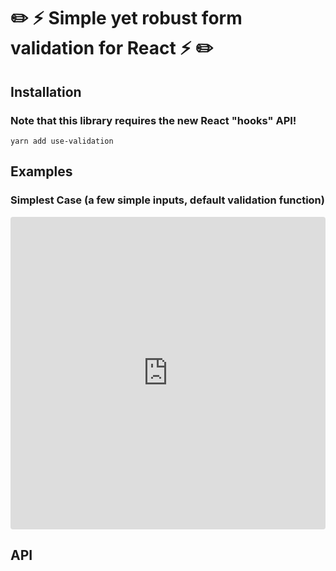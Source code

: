 # ✏️ ⚡️ Simple yet robust form validation for React ⚡️ ✏️

## Installation

### Note that this library requires the new React "hooks" API!

`yarn add use-validation`

## Examples

### Simplest Case (a few simple inputs, default validation function)

<iframe src="https://codesandbox.io/embed/qknzy1qk9q?module=%2Fsrc%2Fexample.js" style="width:100%; height:500px; border:0; border-radius: 4px; overflow:hidden;" sandbox="allow-modals allow-forms allow-popups allow-scripts allow-same-origin"></iframe>

## API
